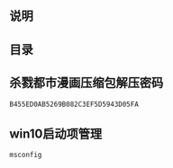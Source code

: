 ## 说明

## 目录

## 杀戮都市漫画压缩包解压密码

```
B455ED0AB5269B082C3EF5D5943D05FA
```

## win10启动项管理

```
msconfig
```

